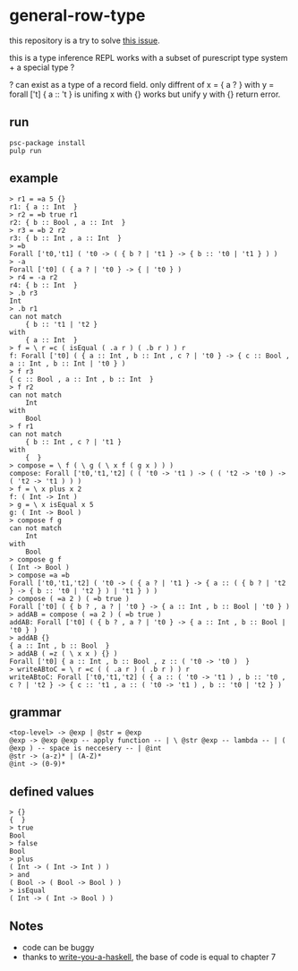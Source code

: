# general-row-type

this repository is a try to solve [this issue](https://github.com/purescript/purescript/issues/3673).

this is a type inference REPL works with a subset of purescript type system + a special type ?

? can exist as a type of a record field. only diffrent of x = { a ? } with y = forall ['t] { a :: 't } is unifing x with {} works but unify y with {} return error. 

## run

```
psc-package install
pulp run
```

## example

```
> r1 = =a 5 {}
r1: { a :: Int  }
> r2 = =b true r1
r2: { b :: Bool , a :: Int  }
> r3 = =b 2 r2
r3: { b :: Int , a :: Int  }
> =b
Forall ['t0,'t1] ( 't0 -> ( { b ? | 't1 } -> { b :: 't0 | 't1 } ) )
> -a
Forall ['t0] ( { a ? | 't0 } -> { | 't0 } )
> r4 = -a r2
r4: { b :: Int  }
> .b r3 
Int
> .b r1
can not match
    { b :: 't1 | 't2 }
with
    { a :: Int  }
> f = \ r =c ( isEqual ( .a r ) ( .b r ) ) r
f: Forall ['t0] ( { a :: Int , b :: Int , c ? | 't0 } -> { c :: Bool , a :: Int , b :: Int | 't0 } )
> f r3
{ c :: Bool , a :: Int , b :: Int  }
> f r2
can not match
    Int
with
    Bool
> f r1
can not match
    { b :: Int , c ? | 't1 }
with
    {  }
> compose = \ f ( \ g ( \ x f ( g x ) ) )
compose: Forall ['t0,'t1,'t2] ( ( 't0 -> 't1 ) -> ( ( 't2 -> 't0 ) -> ( 't2 -> 't1 ) ) )
> f = \ x plus x 2
f: ( Int -> Int )
> g = \ x isEqual x 5
g: ( Int -> Bool )
> compose f g
can not match
    Int
with
    Bool
> compose g f
( Int -> Bool )
> compose =a =b
Forall ['t0,'t1,'t2] ( 't0 -> ( { a ? | 't1 } -> { a :: ( { b ? | 't2 } -> { b :: 't0 | 't2 } ) | 't1 } ) )
> compose ( =a 2 ) ( =b true )
Forall ['t0] ( { b ? , a ? | 't0 } -> { a :: Int , b :: Bool | 't0 } )
> addAB = compose ( =a 2 ) ( =b true )
addAB: Forall ['t0] ( { b ? , a ? | 't0 } -> { a :: Int , b :: Bool | 't0 } )
> addAB {}
{ a :: Int , b :: Bool  }
> addAB ( =z ( \ x x ) {} )
Forall ['t0] { a :: Int , b :: Bool , z :: ( 't0 -> 't0 )  }
> writeABtoC = \ r =c ( ( .a r ) ( .b r ) ) r
writeABtoC: Forall ['t0,'t1,'t2] ( { a :: ( 't0 -> 't1 ) , b :: 't0 , c ? | 't2 } -> { c :: 't1 , a :: ( 't0 -> 't1 ) , b :: 't0 | 't2 } )
```

## grammar

```
<top-level> -> @exp | @str = @exp 
@exp -> @exp @exp -- apply function -- | \ @str @exp -- lambda -- | ( @exp ) -- space is neccesery -- | @int
@str -> (a-z)* | (A-Z)*
@int -> (0-9)*
```

## defined values

```
> {}
{  }
> true
Bool
> false
Bool
> plus
( Int -> ( Int -> Int ) )
> and
( Bool -> ( Bool -> Bool ) )
> isEqual
( Int -> ( Int -> Bool ) )
```

## Notes
* code can be buggy 
* thanks to [write-you-a-haskell](https://github.com/sdiehl/write-you-a-haskell), the base of code is equal to chapter 7



